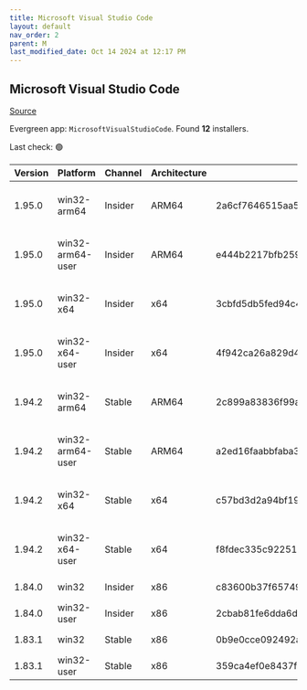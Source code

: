 ```yaml
---
title: Microsoft Visual Studio Code
layout: default
nav_order: 2
parent: M
last_modified_date: Oct 14 2024 at 12:17 PM
---
```


## Microsoft Visual Studio Code

[Source](https://code.visualstudio.com)

Evergreen app: `MicrosoftVisualStudioCode`. Found **12** installers.

Last check: 🟢

| Version | Platform         | Channel | Architecture | Sha256                                                           | URI                                                                                                                                                                                                                                                                                                            |
| ------- | ---------------- | ------- | ------------ | ---------------------------------------------------------------- | -------------------------------------------------------------------------------------------------------------------------------------------------------------------------------------------------------------------------------------------------------------------------------------------------------------- |
| 1.95.0  | win32-arm64      | Insider | ARM64        | 2a6cf7646515aa5ac123e22492998c259a77229e3d0a776074112045ab4c5992 | [https://vscode.download.prss.microsoft.com/dbazure/download/insider/6cf71eaab2600e2e1db3642aea3ad91aa6be3f7f/VSCodeSetup-arm64-1.95.0-insider.exe](https://vscode.download.prss.microsoft.com/dbazure/download/insider/6cf71eaab2600e2e1db3642aea3ad91aa6be3f7f/VSCodeSetup-arm64-1.95.0-insider.exe)         |
| 1.95.0  | win32-arm64-user | Insider | ARM64        | e444b2217bfb2598395c844197354272592888b1719cfc1024b0e500f7c49343 | [https://vscode.download.prss.microsoft.com/dbazure/download/insider/6cf71eaab2600e2e1db3642aea3ad91aa6be3f7f/VSCodeUserSetup-arm64-1.95.0-insider.exe](https://vscode.download.prss.microsoft.com/dbazure/download/insider/6cf71eaab2600e2e1db3642aea3ad91aa6be3f7f/VSCodeUserSetup-arm64-1.95.0-insider.exe) |
| 1.95.0  | win32-x64        | Insider | x64          | 3cbfd5db5fed94c44dac1d9e43085ed3de2f07e77ac63fd259e7f56c8f5e3774 | [https://vscode.download.prss.microsoft.com/dbazure/download/insider/6cf71eaab2600e2e1db3642aea3ad91aa6be3f7f/VSCodeSetup-x64-1.95.0-insider.exe](https://vscode.download.prss.microsoft.com/dbazure/download/insider/6cf71eaab2600e2e1db3642aea3ad91aa6be3f7f/VSCodeSetup-x64-1.95.0-insider.exe)             |
| 1.95.0  | win32-x64-user   | Insider | x64          | 4f942ca26a829d46c5617d6ce76fccdddf25f3f6d612716404d4fb4796ebae2e | [https://vscode.download.prss.microsoft.com/dbazure/download/insider/6cf71eaab2600e2e1db3642aea3ad91aa6be3f7f/VSCodeUserSetup-x64-1.95.0-insider.exe](https://vscode.download.prss.microsoft.com/dbazure/download/insider/6cf71eaab2600e2e1db3642aea3ad91aa6be3f7f/VSCodeUserSetup-x64-1.95.0-insider.exe)     |
| 1.94.2  | win32-arm64      | Stable  | ARM64        | 2c899a83836f99afd7d44044567b5a5a902d348cbb0c45660a33880f644a1d57 | [https://vscode.download.prss.microsoft.com/dbazure/download/stable/384ff7382de624fb94dbaf6da11977bba1ecd427/VSCodeSetup-arm64-1.94.2.exe](https://vscode.download.prss.microsoft.com/dbazure/download/stable/384ff7382de624fb94dbaf6da11977bba1ecd427/VSCodeSetup-arm64-1.94.2.exe)                           |
| 1.94.2  | win32-arm64-user | Stable  | ARM64        | a2ed16faabbfaba3f3c4bd0faf2600aa7a7e96f1d0734fcb838902a7fc97eb4c | [https://vscode.download.prss.microsoft.com/dbazure/download/stable/384ff7382de624fb94dbaf6da11977bba1ecd427/VSCodeUserSetup-arm64-1.94.2.exe](https://vscode.download.prss.microsoft.com/dbazure/download/stable/384ff7382de624fb94dbaf6da11977bba1ecd427/VSCodeUserSetup-arm64-1.94.2.exe)                   |
| 1.94.2  | win32-x64        | Stable  | x64          | c57bd3d2a94bf19b71112636b18a74e50be08348e7b164b34f9b05ec4c2f7622 | [https://vscode.download.prss.microsoft.com/dbazure/download/stable/384ff7382de624fb94dbaf6da11977bba1ecd427/VSCodeSetup-x64-1.94.2.exe](https://vscode.download.prss.microsoft.com/dbazure/download/stable/384ff7382de624fb94dbaf6da11977bba1ecd427/VSCodeSetup-x64-1.94.2.exe)                               |
| 1.94.2  | win32-x64-user   | Stable  | x64          | f8fdec335c92251d76315bbda3d29d93cd34fff93b6125d5a3bc7781ebee41f2 | [https://vscode.download.prss.microsoft.com/dbazure/download/stable/384ff7382de624fb94dbaf6da11977bba1ecd427/VSCodeUserSetup-x64-1.94.2.exe](https://vscode.download.prss.microsoft.com/dbazure/download/stable/384ff7382de624fb94dbaf6da11977bba1ecd427/VSCodeUserSetup-x64-1.94.2.exe)                       |
| 1.84.0  | win32            | Insider | x86          | c83600b37f65749ea9e16496847bbfd967dece2472cee7d8011ae719e2633c18 | [https://az764295.vo.msecnd.net/insider/0c36b92c82064882a228487040187cfc13669c0f/VSCodeSetup-ia32-1.84.0-insider.exe](https://az764295.vo.msecnd.net/insider/0c36b92c82064882a228487040187cfc13669c0f/VSCodeSetup-ia32-1.84.0-insider.exe)                                                                     |
| 1.84.0  | win32-user       | Insider | x86          | 2cbab81fe6dda6dfb07751707107db95ba7afa0a6ada65a1df78a04eef0aadf5 | [https://az764295.vo.msecnd.net/insider/0c36b92c82064882a228487040187cfc13669c0f/VSCodeUserSetup-ia32-1.84.0-insider.exe](https://az764295.vo.msecnd.net/insider/0c36b92c82064882a228487040187cfc13669c0f/VSCodeUserSetup-ia32-1.84.0-insider.exe)                                                             |
| 1.83.1  | win32            | Stable  | x86          | 0b9e0cce092492a88cdaf12048e3630290944b051f3194c5ca3d6b7012f05e7f | [https://az764295.vo.msecnd.net/stable/a6606b6ca720bca780c2d3c9d4cc3966ff2eca12/VSCodeSetup-ia32-1.83.1.exe](https://az764295.vo.msecnd.net/stable/a6606b6ca720bca780c2d3c9d4cc3966ff2eca12/VSCodeSetup-ia32-1.83.1.exe)                                                                                       |
| 1.83.1  | win32-user       | Stable  | x86          | 359ca4ef0e8437f7e5183a97a9d79834463a3df88bb10c82c48cc2bd53b8a7e5 | [https://az764295.vo.msecnd.net/stable/a6606b6ca720bca780c2d3c9d4cc3966ff2eca12/VSCodeUserSetup-ia32-1.83.1.exe](https://az764295.vo.msecnd.net/stable/a6606b6ca720bca780c2d3c9d4cc3966ff2eca12/VSCodeUserSetup-ia32-1.83.1.exe)                                                                               |
